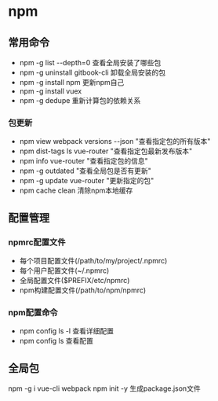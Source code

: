 # npm

## 常用命令
* npm -g list --depth=0  查看全局安装了哪些包
* npm -g uninstall gitbook-cli  卸载全局安装的包
* npm -g install npm  更新npm自己
* npm -g install vuex
* npm -g dedupe  重新计算包的依赖关系

### 包更新
* npm view webpack versions --json "查看指定包的所有版本"
* npm dist-tags ls vue-router  "查看指定包最新发布版本"
* npm info vue-router "查看指定包的信息"
* npm -g outdated "查看全局包是否有更新"
* npm -g update vue-router "更新指定的包"
* npm cache clean  清除npm本地缓存

## 配置管理  
### npmrc配置文件
* 每个项目配置文件(/path/to/my/project/.npmrc)
* 每个用户配置文件(~/.npmrc)
* 全局配置文件($PREFIX/etc/npmrc)
* npm构建配置文件(/path/to/npm/npmrc)

### npm配置命令
* npm config ls -l   查看详细配置
* npm config ls    查看配置


## 全局包
npm -g i vue-cli webpack
npm init -y 生成package.json文件
